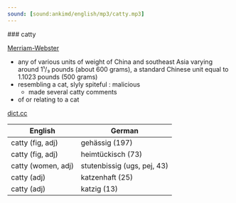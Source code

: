 ```yaml
---
sound: [sound:ankimd/english/mp3/catty.mp3]
---
```


\### catty

[Merriam-Webster](https://www.merriam-webster.com/dictionary/catty)

- any of various units of weight of China and southeast Asia varying around 1¹/₃ pounds (about 600 grams), a standard Chinese unit equal to 1.1023 pounds (500 grams)
- resembling a cat, slyly spiteful : malicious
    - made several catty comments
- of or relating to a cat

[dict.cc](https://www.dict.cc/catty)

| English        | German       |
| -------------- | ------------ |
| catty (fig, adj) | gehässig (197) |
| catty (fig, adj) | heimtückisch (73) |
| catty (women, adj) | stutenbissig (ugs, pej, 43) |
| catty (adj) | katzenhaft (25) |
| catty (adj) | katzig (13) |
